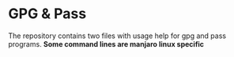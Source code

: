 # GPG & Pass
The repository contains two files with usage help for gpg and pass programs.
**Some command lines are manjaro linux specific**

